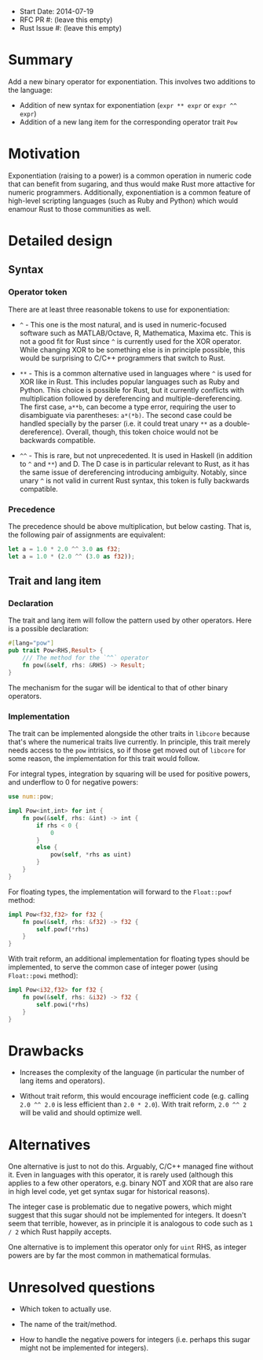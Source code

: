 - Start Date: 2014-07-19
- RFC PR #: (leave this empty)
- Rust Issue #: (leave this empty)

# Summary

Add a new binary operator for exponentiation. This involves two additions to the
language:

* Addition of new syntax for exponentiation (`expr ** expr` or `expr ^^ expr`)
* Addition of a new lang item for the corresponding operator trait `Pow`

# Motivation

Exponentiation (raising to a power) is a common operation in numeric code that
can benefit from sugaring, and thus would make Rust more attactive for numeric
programmers. Additionally, exponentiation is a common feature of high-level
scripting languages (such as Ruby and Python) which would enamour Rust to those
communities as well.

# Detailed design

## Syntax

### Operator token

There are at least three reasonable tokens to use for exponentiation:

* `^` - This one is the most natural, and is used in numeric-focused software
    such as MATLAB/Octave, R, Mathematica, Maxima etc. This is not a good fit
    for Rust since `^` is currently used for the XOR operator. While changing
    XOR to be something else is in principle possible, this would be surprising
    to C/C++ programmers that switch to Rust.

* `**` - This is a common alternative used in languages where `^` is used for
    XOR like in Rust. This includes popular languages such as Ruby and Python.
    This choice is possible for Rust, but it currently conflicts with
    multiplication followed by dereferencing and multiple-dereferencing. The
    first case, `a**b`, can become a type error, requiring the user to
    disambiguate via parentheses: `a*(*b)`. The second case could be handled
    specially by the parser (i.e. it could treat unary `**` as a
    double-dereference). Overall, though, this token choice would not be
    backwards compatible.

* `^^` - This is rare, but not unprecedented. It is used in Haskell (in
    addition to `^` and `**`) and D. The D case is in particular relevant to
    Rust, as it has the same issue of dereferencing introducing ambiguity.
    Notably, since unary `^` is not valid in current Rust syntax, this token is
    fully backwards compatible.

### Precedence

The precedence should be above multiplication, but below casting. That is, the
following pair of assignments are equivalent:

~~~rust
let a = 1.0 * 2.0 ^^ 3.0 as f32;
let a = 1.0 * (2.0 ^^ (3.0 as f32));
~~~

## Trait and lang item

### Declaration

The trait and lang item will follow the pattern used by other operators. Here
is a possible declaration:

~~~rust
#[lang="pow"]
pub trait Pow<RHS,Result> {
    /// The method for the `^^` operator
    fn pow(&self, rhs: &RHS) -> Result;
}
~~~

The mechanism for the sugar will be identical to that of other binary operators.

### Implementation

The trait can be implemented alongside the other traits in `libcore` because
that's where the numerical traits live currently. In principle, this trait
merely needs access to the `pow` intrisics, so if those get moved out of
`libcore` for some reason, the implementation for this trait would follow.

For integral types, integration by squaring will be used for positive powers,
and underflow to 0 for negative powers:

~~~rust
use num::pow;

impl Pow<int,int> for int {
    fn pow(&self, rhs: &int) -> int {
        if rhs < 0 {
            0
        }
        else {
            pow(self, *rhs as uint)
        }
    }
}
~~~

For floating types, the implementation will forward to the `Float::powf` method:

~~~rust
impl Pow<f32,f32> for f32 {
    fn pow(&self, rhs: &f32) -> f32 {
        self.powf(*rhs)
    }
}
~~~

With trait reform, an additional implementation for floating types should be
implemented, to serve the common case of integer power (using `Float::powi`
method):

~~~rust
impl Pow<i32,f32> for f32 {
    fn pow(&self, rhs: &i32) -> f32 {
        self.powi(*rhs)
    }
}
~~~

# Drawbacks

* Increases the complexity of the language (in particular the number of lang
    items and operators).

* Without trait reform, this would encourage inefficient code (e.g. calling
    `2.0 ^^ 2.0` is less efficient than `2.0 * 2.0`). With trait reform,
    `2.0 ^^ 2` will be valid and should optimize well.

# Alternatives

One alternative is just to not do this. Arguably, C/C++ managed fine without
it. Even in languages with this operator, it is rarely used (although this
applies to a few other operators, e.g. binary NOT and XOR that are also rare in
high level code, yet get syntax sugar for historical reasons).

The integer case is problematic due to negative powers, which might suggest
that this sugar should not be implemented for integers. It doesn't seem that
terrible, however, as in principle it is analogous to code such as `1 / 2`
which Rust happily accepts.

One alternative is to implement this operator only for `uint` RHS, as integer
powers are by far the most common in mathematical formulas.

# Unresolved questions

* Which token to actually use.

* The name of the trait/method.

* How to handle the negative powers for integers (i.e. perhaps this sugar might
not be implemented for integers).
